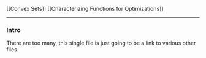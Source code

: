 [[Convex Sets]]
[[Characterizing Functions for Optimizations]]

---
### **Intro**

There are too many, this single file is just going to be a link to various other files. 